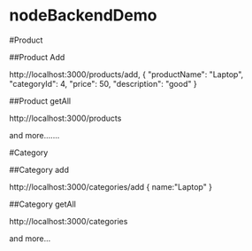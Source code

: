 # nodeBackendDemo

#Product

##Product Add

http://localhost:3000/products/add,
{
            "productName": "Laptop",
            "categoryId": 4,
            "price": 50,
            "description": "good"
}

##Product getAll

http://localhost:3000/products

and more.......


#Category


##Category add

http://localhost:3000/categories/add
{
name:"Laptop"
}

##Category getAll

http://localhost:3000/categories

and more...

